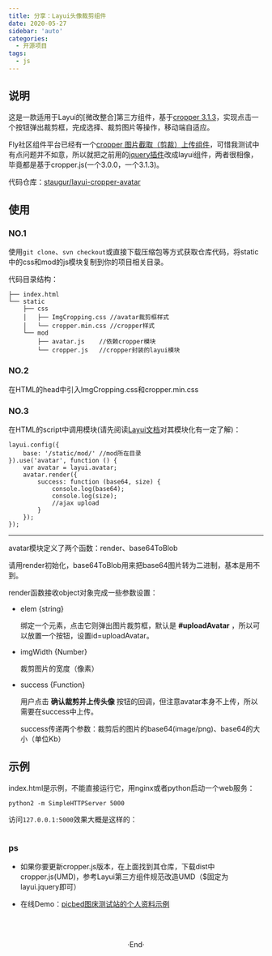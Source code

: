 ```yaml
---
title: 分享：Layui头像裁剪组件
date: 2020-05-27
sidebar: 'auto'
categories:
  - 开源项目
tags:
  - js
---
```


<h2 id="h2-u8BF4u660E"><a name="说明" class="reference-link"></a><span class="header-link octicon octicon-link"></span>说明</h2><p>这是一款适用于Layui的[微改整合]第三方组件，基于<a href="https://github.com/fengyuanchen/cropper">cropper 3.1.3</a>，实现点击一个按钮弹出裁剪框，完成选择、裁剪图片等操作，移动端自适应。</p>
<p>Fly社区组件平台已经有一个<a href="https://fly.layui.com/extend/croppers/">cropper 图片截取（剪裁）上传组件</a>，可惜我测试中有点问题并不如意，所以就把之前用的<a href="http://www.jq22.com/jquery-info18167">jquery插件</a>改成layui组件，两者很相像，毕竟都是基于cropper.js(一个3.0.0，一个3.1.3)。</p><p>代码仓库：<a href="https://github.com/staugur/layui-cropper-avatar" target="_blank">staugur/layui-cropper-avatar</a></p>
<h2 id="h2-u4F7Fu7528"><a name="使用" class="reference-link"></a><span class="header-link octicon octicon-link"></span>使用</h2><h3 id="h3-no-1"><a name="NO.1" class="reference-link"></a><span class="header-link octicon octicon-link"></span>NO.1</h3><p>使用<code>git clone</code>、<code>svn checkout</code>或直接下载压缩包等方式获取仓库代码，将static中的css和mod的js模块复制到你的项目相关目录。</p>
<p>代码目录结构：</p>
<pre><code>├── index.html
└── static
    ├── css
    │   ├── ImgCropping.css //avatar裁剪框样式
    │   └── cropper.min.css //cropper样式
    └── mod
        ├── avatar.js    //依赖cropper模块
        └── cropper.js   //cropper封装的layui模块
</code></pre><h3 id="h3-no-2"><a name="NO.2" class="reference-link"></a><span class="header-link octicon octicon-link"></span>NO.2</h3><p>在HTML的head中引入ImgCropping.css和cropper.min.css</p>
<h3 id="h3-no-3"><a name="NO.3" class="reference-link"></a><span class="header-link octicon octicon-link"></span>NO.3</h3><p>在HTML的script中调用模块(请先阅读<a href="https://www.layui.com/doc/">Layui文档</a>对其模块化有一定了解)：</p>
<pre><code>layui.config({
    base: '/static/mod/' //mod所在目录
}).use('avatar', function () {
    var avatar = layui.avatar;
    avatar.render({
        success: function (base64, size) {
            console.log(base64);
            console.log(size);
            //ajax upload
        }
    });
});
</code></pre><hr>
<p>avatar模块定义了两个函数：render、base64ToBlob</p>
<p>请用render初始化，base64ToBlob用来把base64图片转为二进制，基本是用不到。</p>
<p>render函数接收object对象完成一些参数设置：</p>
<ul>
<li><p>elem {string}</p>
<p>绑定一个元素，点击它则弹出图片裁剪框，默认是 <strong>#uploadAvatar</strong> ，所以可以放置一个按钮，设置id=uploadAvatar。</p>
</li><li><p>imgWidth {Number}</p>
<p>裁剪图片的宽度（像素）</p>
</li><li><p>success {Function}</p>
<p>用户点击 <strong>确认裁剪并上传头像</strong> 按钮的回调，但注意avatar本身不上传，所以需要在success中上传。</p>
<p>success传递两个参数：裁剪后的图片的base64(image/png)、base64的大小（单位Kb）</p>
</li></ul>
<h2 id="h2-u793Au4F8B"><a name="示例" class="reference-link"></a><span class="header-link octicon octicon-link"></span>示例</h2><p>index.html是示例，不能直接运行它，用nginx或者python启动一个web服务：</p>
<pre><code>python2 -m SimpleHTTPServer 5000
</code></pre><p>访问<code>127.0.0.1:5000</code>效果大概是这样的：</p>
<p><img src="https://static.saintic.com/picbed/staugur/2020/05/24/1590253806414.png" alt="" class=""></p>
<h3 id="h3-ps"><a name="ps" class="reference-link"></a><span class="header-link octicon octicon-link"></span>ps</h3><ul>
<li><p>如果你要更新cropper.js版本，在上面找到其仓库，下载dist中cropper.js(UMD)，参考Layui第三方组件规范改造UMD（$固定为layui.jquery即可）</p>
</li><li><p>在线Demo：<a href="http://picbed.demo.saintic.com/login?next=/control/myself">picbed图床测试站的个人资料示例</a></p>
</li></ul>
<p><br></p>
<br>

<center>  ·End·  </center>
